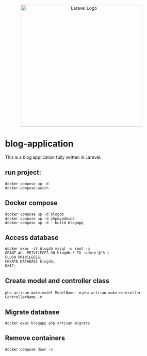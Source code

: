 <p align="center"><a href="https://laravel.com" target="_blank"><img src="https://raw.githubusercontent.com/laravel/art/master/logo-lockup/5%20SVG/2%20CMYK/1%20Full%20Color/laravel-logolockup-cmyk-red.svg" width="400" alt="Laravel Logo"></a></p>

# blog-application

This is a blog application fully written in Laravel.

## run project:

`docker compose up -d` <br />
`docker-compose-watch`

## Docker compose

`docker compose up -d blogdb` <br />
`docker compose up -d phpmyadmin3`<br />
`docker compose up -d --build blogapp`<br />

## Access database

`docker exec -it blogdb mysql -u root -p`<br />
`GRANT ALL PRIVILEGES ON blogdb.* TO 'admin'@'%';`<br />
`FLUSH PRIVILEGES;`<br />
`CREATE DATABASE blogdb;`<br />
`EXIT;`

## Create model and controller class

`php artisan make:model ModelName -m`
`php artisan make:controller ControllerName -m`

## Migrate database

`docker exec blogapp php artisan migrate`

## Remove containers

`docker compose down -v`
